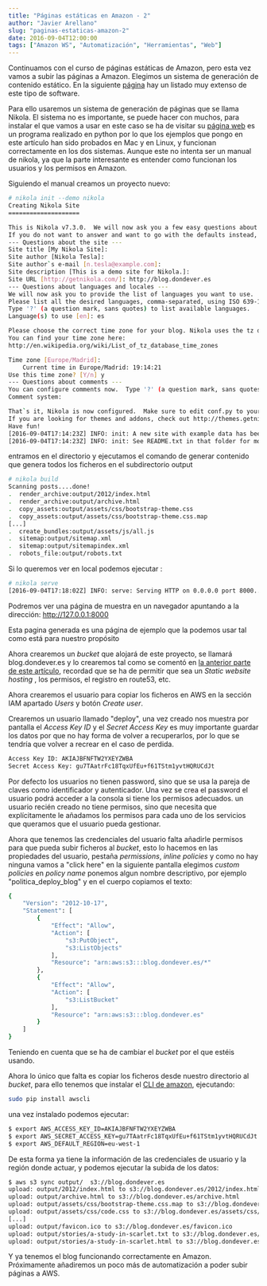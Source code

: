 ```yaml
---
title: "Páginas estáticas en Amazon - 2"
author: "Javier Arellano"
slug: "paginas-estaticas-amazon-2"
date: 2016-09-04T12:00:00
tags: ["Amazon WS", "Automatización", "Herramientas", "Web"]
---
```


Continuamos con el curso de páginas estáticas de Amazon, pero esta vez vamos a
subir las páginas a Amazon. Elegimos un sistema de generación de contenido
estático. En la siguiente [página](https://staticsitegenerators.net) hay un
listado muy extenso de este tipo de software.

<!--more-->

Para ello usaremos un sistema de generación de páginas  que se llama Nikola. El sistema no es importante, se puede hacer con muchos, para instalar  el que vamos a usar en este caso se ha de visitar su [página web](https://www.getnikola.com/) es un programa realizado en python por lo que los ejemplos que pongo en este artículo han sido probados en Mac y en Linux, y funcionan correctamente en los dos sistemas. Aunque este no intenta ser un manual de nikola, ya que la parte interesante es entender como funcionan los usuarios y los permisos en Amazon.

Siguiendo el manual creamos un proyecto nuevo:

```bash
# nikola init --demo nikola
Creating Nikola Site
====================

This is Nikola v7.3.0.  We will now ask you a few easy questions about your new site.
If you do not want to answer and want to go with the defaults instead, simply restart with the `-q` parameter.
--- Questions about the site ---
Site title [My Nikola Site]:
Site author [Nikola Tesla]:
Site author`s e-mail [n.tesla@example.com]:
Site description [This is a demo site for Nikola.]:
Site URL [http://getnikola.com/]: http://blog.dondever.es
--- Questions about languages and locales ---
We will now ask you to provide the list of languages you want to use.
Please list all the desired languages, comma-separated, using ISO 639-1 codes.  The first language will be used as the default.
Type '?' (a question mark, sans quotes) to list available languages.
Language(s) to use [en]: es

Please choose the correct time zone for your blog. Nikola uses the tz database.
You can find your time zone here:
http://en.wikipedia.org/wiki/List_of_tz_database_time_zones

Time zone [Europe/Madrid]:
    Current time in Europe/Madrid: 19:14:21
Use this time zone? [Y/n] y
--- Questions about comments ---
You can configure comments now.  Type '?' (a question mark, sans quotes) to list available comment systems.  If you do not want any comments, just leave the field blank.
Comment system:

That`s it, Nikola is now configured.  Make sure to edit conf.py to your liking.
If you are looking for themes and addons, check out http://themes.getnikola.com/ and http://plugins.getnikola.com/.
Have fun!
[2016-09-04T17:14:23Z] INFO: init: A new site with example data has been created at nikola.
[2016-09-04T17:14:23Z] INFO: init: See README.txt in that folder for more information.
```

entramos en el directorio y ejecutamos el comando de generar contenido que genera todos los ficheros en el subdirectorio output

```bash
# nikola build
Scanning posts....done!
.  render_archive:output/2012/index.html
.  render_archive:output/archive.html
.  copy_assets:output/assets/css/bootstrap-theme.css
.  copy_assets:output/assets/css/bootstrap-theme.css.map
[...]
.  create_bundles:output/assets/js/all.js
.  sitemap:output/sitemap.xml
.  sitemap:output/sitemapindex.xml
.  robots_file:output/robots.txt
```

Si lo queremos ver en local podemos ejecutar :

```bash
# nikola serve
[2016-09-04T17:18:02Z] INFO: serve: Serving HTTP on 0.0.0.0 port 8000...
```

Podremos ver una página de muestra en un navegador apuntando a la dirección: http://127.0.0.1:8000

Esta pagina generada es una página de ejemplo que la podemos usar tal como está para nuestro propósito

Ahora crearemos un *bucket* que alojará de este proyecto, se llamará blog.dondever.es  y lo crearemos tal como se comentó en [la anterior parte de este artículo](http://www.entredevyops.es/posts/paginas-estaticas-amazon-1.html), recordad que se ha de permitir que sea un *Static website hosting* , los permisos, el registro en route53, etc.

Ahora crearemos el usuario para copiar los ficheros en AWS en la sección IAM apartado *Users* y botón *Create user*. 

Crearemos un usuario llamado "deploy", una vez creado nos muestra por pantalla  el *Access Key ID* y el *Secret Access Key*  es muy importante guardar los datos por que no hay forma de volver a  recuperarlos, por lo que se tendría que volver a recrear en el caso de perdida. 

```bash
Access Key ID: AKIAJBFNFTW2YXEYZWBA
Secret Access Key: gu7TAatrFc18TqxUfEu+f61TStm1yvtHQRUCdJt
```

Por defecto los usuarios no tienen password, sino que se usa la pareja de claves como identificador y autenticador. Una vez se crea el password el usuario podrá acceder a la consola si tiene los permisos adecuados. un usuario recién creado no tiene permisos, sino que necesita que explícitamente le añadamos los permisos para cada uno de los servicios que queramos que el usuario pueda gestionar. 

Ahora que tenemos las credenciales del usuario falta añadirle permisos para que pueda subir ficheros al *bucket*, esto lo hacemos en las propiedades del usuario, pestaña *permissions*, *inline policies* y como no hay ninguna vamos a "click here" en la siguiente pantalla elegimos *custom policies* en *policy name* ponemos algun nombre descriptivo, por ejemplo "politica_deploy_blog" y en el cuerpo copiamos el texto:

```bash
{
    "Version": "2012-10-17",
    "Statement": [
        {
            "Effect": "Allow",
            "Action": [
                "s3:PutObject",
                "s3:ListObjects"
            ],
            "Resource": "arn:aws:s3:::blog.dondever.es/*"
        },
        {
            "Effect": "Allow",
            "Action": [
                "s3:ListBucket"
            ],
            "Resource": "arn:aws:s3:::blog.dondever.es"
        }
    ]
}
```

Teniendo en cuenta que se ha de cambiar el *bucket* por el que estéis usando.

Ahora lo único que falta es copiar los ficheros desde nuestro directorio al *bucket*, para ello tenemos que instalar el [CLI de amazon](https://aws.amazon.com/es/cli/), ejecutando:

```bash
sudo pip install awscli
```

una vez instalado podemos ejecutar:

```bash
$ export AWS_ACCESS_KEY_ID=AKIAJBFNFTW2YXEYZWBA
$ export AWS_SECRET_ACCESS_KEY=gu7TAatrFc18TqxUfEu+f61TStm1yvtHQRUCdJt
$ export AWS_DEFAULT_REGION=eu-west-1
```

De esta forma ya tiene la información de las credenciales de usuario y la región donde actuar, y podemos ejecutar la subida de los datos:

```bash
$ aws s3 sync output/  s3://blog.dondever.es
upload: output/2012/index.html to s3://blog.dondever.es/2012/index.html
upload: output/archive.html to s3://blog.dondever.es/archive.html
upload: output/assets/css/bootstrap-theme.css.map to s3://blog.dondever.es/assets/css/bootstrap-theme.css.map
upload: output/assets/css/code.css to s3://blog.dondever.es/assets/css/code.css
[...]
upload: output/favicon.ico to s3://blog.dondever.es/favicon.ico
upload: output/stories/a-study-in-scarlet.txt to s3://blog.dondever.es/stories/a-study-in-scarlet.txt
upload: output/stories/a-study-in-scarlet.html to s3://blog.dondever.es/stories/a-study-in-scarlet.html
```

Y ya tenemos el blog funcionando correctamente en Amazon. Próximamente añadiremos un poco más de automatización a poder subir páginas a AWS.
